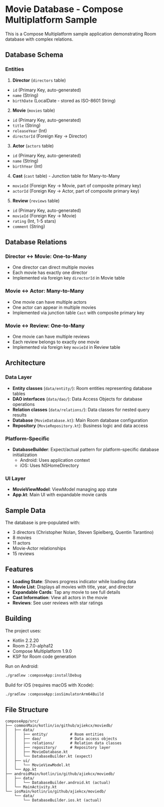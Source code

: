 # Movie Database - Compose Multiplatform Sample

This is a Compose Multiplatform sample application demonstrating Room database with complex relations.

## Database Schema

### Entities

1. **Director** (`directors` table)
  - `id` (Primary Key, auto-generated)
  - `name` (String)
  - `birthDate` (LocalDate - stored as ISO-8601 String)

2. **Movie** (`movies` table)
  - `id` (Primary Key, auto-generated)
  - `title` (String)
  - `releaseYear` (Int)
  - `directorId` (Foreign Key → Director)

3. **Actor** (`actors` table)
  - `id` (Primary Key, auto-generated)
  - `name` (String)
  - `birthYear` (Int)

4. **Cast** (`cast` table) - Junction table for Many-to-Many
  - `movieId` (Foreign Key → Movie, part of composite primary key)
  - `actorId` (Foreign Key → Actor, part of composite primary key)

5. **Review** (`reviews` table)
  - `id` (Primary Key, auto-generated)
  - `movieId` (Foreign Key → Movie)
  - `rating` (Int, 1-5 stars)
  - `comment` (String)

## Database Relations

### Director ↔ Movie: One-to-Many
- One director can direct multiple movies
- Each movie has exactly one director
- Implemented via foreign key `directorId` in Movie table

### Movie ↔ Actor: Many-to-Many
- One movie can have multiple actors
- One actor can appear in multiple movies
- Implemented via junction table `Cast` with composite primary key

### Movie ↔ Review: One-to-Many
- One movie can have multiple reviews
- Each review belongs to exactly one movie
- Implemented via foreign key `movieId` in Review table

## Architecture

### Data Layer
- **Entity classes** (`data/entity/`): Room entities representing database tables
- **DAO interfaces** (`data/dao/`): Data Access Objects for database operations
- **Relation classes** (`data/relations/`): Data classes for nested query results
- **Database** (`MovieDatabase.kt`): Main Room database configuration
- **Repository** (`MovieRepository.kt`): Business logic and data access

### Platform-Specific
- **DatabaseBuilder**: Expect/actual pattern for platform-specific database initialization
  - Android: Uses application context
  - iOS: Uses NSHomeDirectory

### UI Layer
- **MovieViewModel**: ViewModel managing app state
- **App.kt**: Main UI with expandable movie cards

## Sample Data

The database is pre-populated with:
- 3 directors (Christopher Nolan, Steven Spielberg, Quentin Tarantino)
- 8 movies
- 11 actors
- Movie-Actor relationships
- 15 reviews

## Features

- **Loading State**: Shows progress indicator while loading data
- **Movie List**: Displays all movies with title, year, and director
- **Expandable Cards**: Tap any movie to see full details
- **Cast Information**: View all actors in the movie
- **Reviews**: See user reviews with star ratings

## Building

The project uses:
- Kotlin 2.2.20
- Room 2.7.0-alpha12
- Compose Multiplatform 1.9.0
- KSP for Room code generation

Run on Android:
```bash
./gradlew :composeApp:installDebug
```

Build for iOS (requires macOS with Xcode):
```bash
./gradlew :composeApp:iosSimulatorArm64Build
```

## File Structure

```
composeApp/src/
├── commonMain/kotlin/io/github/ajiekcx/moviedb/
│   ├── data/
│   │   ├── entity/          # Room entities
│   │   ├── dao/             # Data access objects
│   │   ├── relations/       # Relation data classes
│   │   ├── repository/      # Repository layer
│   │   ├── MovieDatabase.kt
│   │   └── DatabaseBuilder.kt (expect)
│   ├── ui/
│   │   └── MovieViewModel.kt
│   └── App.kt
├── androidMain/kotlin/io/github/ajiekcx/moviedb/
│   ├── data/
│   │   └── DatabaseBuilder.android.kt (actual)
│   └── MainActivity.kt
└── iosMain/kotlin/io/github/ajiekcx/moviedb/
    └── data/
        └── DatabaseBuilder.ios.kt (actual)
```

